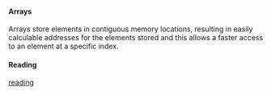 #### Arrays 
<p> Arrays store elements in contiguous memory locations, resulting in easily calculable addresses for the elements stored and this allows 
  a faster access to an element at a specific index. </p>
  
  
  
  
  #### Reading
   [reading](https://www.tutorialspoint.com/es6/es6_arrays.htm)
